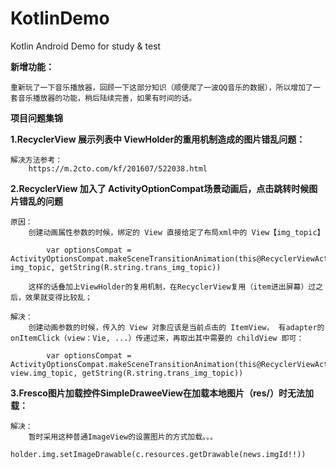 # KotlinDemo
Kotlin Android Demo for study &amp; test

**新增功能：**

    重新玩了一下音乐播放器，回顾一下这部分知识（顺便爬了一波QQ音乐的数据），所以增加了一套音乐播放器的功能，稍后陆续完善，如果有时间的话。
    
    
    



**项目问题集锦**

**1.RecyclerView 展示列表中 ViewHolder的重用机制造成的图片错乱问题：**
    
    解决方法参考：
        https://m.2cto.com/kf/201607/522038.html
    
    
**2.RecyclerView 加入了 ActivityOptionCompat场景动画后，点击跳转时候图片错乱的问题**  

    原因：                      
        创建动画属性参数的时候，绑定的 View 直接给定了布局xml中的 View【img_topic】
        
            var optionsCompat = ActivityOptionsCompat.makeSceneTransitionAnimation(this@RecyclerViewActivity, img_topic, getString(R.string.trans_img_topic))
        
        这样的话叠加上ViewHolder的复用机制，在RecyclerView复用（item进出屏幕）过之后，效果就变得比较乱；
        
    解决：
        创建动画参数的时候，传入的 View 对象应该是当前点击的 ItemView， 有adapter的 onItemClick（view：Vie, ...）传递过来，再取出其中需要的 childView 即可：
        
            var optionsCompat = ActivityOptionsCompat.makeSceneTransitionAnimation(this@RecyclerViewActivity, view.img_topic, getString(R.string.trans_img_topic))

**3.Fresco图片加载控件SimpleDraweeView在加载本地图片（res/）时无法加载：**
    
    解决：
        暂时采用这种普通ImageView的设置图片的方式加载。。。
            holder.img.setImageDrawable(c.resources.getDrawable(news.imgId!!))        
        
